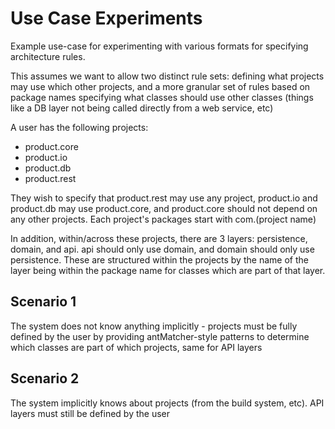 # Use Case Experiments

Example use-case for experimenting with various formats for specifying architecture rules.

This assumes we want to allow two distinct rule sets: defining what projects may use which other projects, and a more granular set of rules based on package names specifying what classes should use other classes (things like a DB layer not being called directly from a web service, etc)

A user has the following projects:

- product.core
- product.io
- product.db
- product.rest

They wish to specify that product.rest may use any project, product.io and product.db may use product.core, and product.core should not depend on any other projects. Each project's packages start with com.(project name)

In addition, within/across these projects, there are 3 layers: persistence, domain, and api. api should only use domain, and domain should only use persistence. These are structured within the projects by the name of the layer being within the package name for classes which are part of that layer.

## Scenario 1

The system does not know anything implicitly - projects must be fully defined by the user by providing antMatcher-style patterns to determine which classes are part of which projects, same for API layers

## Scenario 2

The system implicitly knows about projects (from the build system, etc). API layers must still be defined by the user
